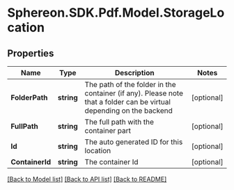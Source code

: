 # Sphereon.SDK.Pdf.Model.StorageLocation
## Properties

Name | Type | Description | Notes
------------ | ------------- | ------------- | -------------
**FolderPath** | **string** | The path of the folder in the container (if any). Please note that a folder can be virtual depending on the backend | [optional] 
**FullPath** | **string** | The full path with the container part | [optional] 
**Id** | **string** | The auto generated ID for this location | [optional] 
**ContainerId** | **string** | The container Id | [optional] 

[[Back to Model list]](../README.md#documentation-for-models) [[Back to API list]](../README.md#documentation-for-api-endpoints) [[Back to README]](../README.md)


